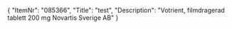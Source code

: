 {
  "ItemNr": "085366",
  "Title": "test",
  "Description": "Votrient, filmdragerad tablett 200 mg Novartis Sverige AB"
}